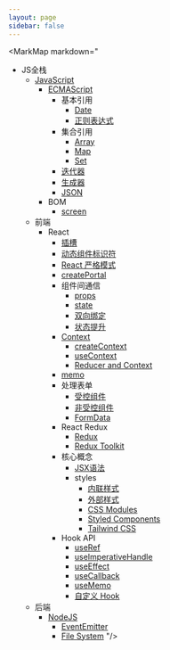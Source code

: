 ```yaml
---
layout: page
sidebar: false
---
```


<script setup>
import MarkMap from './MarkMap.vue';
</script>

<MarkMap markdown="
- JS全栈
  - [JavaScript](javascript/index)
      - [ECMAScript](javascript/ecma-script/index)
        - 基本引用
          - [Date](javascript/ecma-script/basic-reference/date)
          - [正则表达式](javascript/ecma-script/basic-reference/reg-exp)
        - 集合引用
          - [Array](javascript/ecma-script/collection-reference/array)
          - [Map](javascript/ecma-script/collection-reference/map)
          - [Set](javascript/ecma-script/collection-reference/set)
        - [迭代器](javascript/ecma-script/iterator)
        - [生成器](javascript/ecma-script/generator)
        - [JSON](javascript/ecma-script/json)
      - BOM
        - [screen](javascript/bom/screen)
  - 前端
    - React
      - [插槽](frontend/react/slot)
      - [动态组件标识符](frontend/react/dynamic-component-identifier)
      - [React 严格模式](frontend/react/strict-mode)
      - [createPortal](frontend/react/create-portal)
      - 组件间通信
        - [props](frontend/react/component-interaction/props)
        - [state](frontend/react/component-interaction/state)
        - [双向绑定](frontend/react/component-interaction/two-way-binding)
        - [状态提升](frontend/react/component-interaction/lifting-state-up)
      - [Context](frontend/react/context/index)
        - [createContext](frontend/react/context/create-context)
        - [useContext](frontend/react/context/use-context)
        - [Reducer and Context](frontend/react/context/reducer-and-context)
      - [memo](frontend/react/memo)
      - 处理表单
        - [受控组件](frontend/react/form/controlled-component)
        - [非受控组件](frontend/react/form/uncontrolled-component)
        - [FormData](frontend/react/form/form-data)
      - React Redux
        - [Redux](frontend/react/react-redux/redux)
        - [Redux Toolkit](frontend/react/react-redux/redux-toolkit)
      - 核心概念
        - [JSX语法](frontend/react/core-concepts/jsx)
        - styles
          - [内联样式](frontend/react/core-concepts/styles/inline-style)
          - [外部样式](frontend/react/core-concepts/styles/external-style)
          - [CSS Modules](frontend/react/core-concepts/styles/css-modules)
          - [Styled Components](frontend/react/core-concepts/styles/styled-components)
          - [Tailwind CSS](frontend/react/core-concepts/styles/tailwind-css)
      - Hook API
        - [useRef](frontend/react/hook-api/use-ref)
        - [useImperativeHandle](frontend/react/hook-api/use-imperative-handle)
        - [useEffect](frontend/react/hook-api/use-effect)
        - [useCallback](frontend/react/hook-api/use-callback)
        - [useMemo](frontend/react/hook-api/use-memo)
        - [自定义 Hook](frontend/react/hook-api/custom-hook)
  - 后端
    - [NodeJS](backend/nodejs/index)
      - [EventEmitter](backend/nodejs/event-emitter)
      - [File System](backend/nodejs/file-system)
"/>

